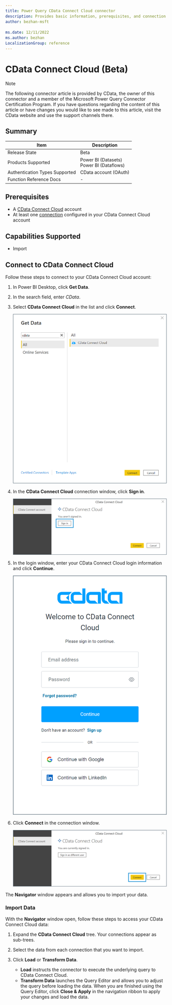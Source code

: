 ```yaml
---
title: Power Query CData Connect Cloud connector
description: Provides basic information, prerequisites, and connection steps for CData Connect Cloud.
author: bezhan-msft

ms.date: 12/11/2022 
ms.author: bezhan
LocalizationGroup: reference
---
```


# CData Connect Cloud (Beta)

> [!Note]
> The following connector article is provided by CData, the owner of this connector and a member of the Microsoft Power Query Connector Certification Program. If you have questions regarding the content of this article or have changes you would like to see made to this article, visit the CData website and use the support channels there.

## Summary

| Item | Description |
| ---- | ----------- |
| Release State | Beta |
| Products Supported | Power BI (Datasets) </br> Power BI (Dataflows) |
| Authentication Types Supported | CData account (OAuth) |
| Function Reference Docs | - |

## Prerequisites

* A [CData Connect Cloud](https://cloud.cdata.com/) account
* At least one [connection](https://cloud.cdata.com/docs/Connections.html) configured in your CData Connect Cloud account

## Capabilities Supported

* Import

## Connect to CData Connect Cloud

Follow these steps to connect to your CData Connect Cloud account:

1. In Power BI Desktop, click **Get Data**.

2. In the search field, enter *CData*.

3. Select **CData Connect Cloud** in the list and click **Connect**.

    ![Select CData Connect Cloud](./media/cdata-connect-cloud/cdata-1.png)

4. In the **CData Connect Cloud** connection window, click **Sign in**.

    ![Connection sign in](./media/cdata-connect-cloud/cdata-2.png)

5. In the login window, enter your CData Connect Cloud login information and click **Continue**.

    ![Login window](./media/cdata-connect-cloud/cdata-3.png)

6. Click **Connect** in the connection window.

    ![Connection finalize](./media/cdata-connect-cloud/cdata-4.png)

The **Navigator** window appears and allows you to import your data.

### Import Data

With the **Navigator** window open, follow these steps to access your CData Connect Cloud data:

1. Expand the **CData Connect Cloud** tree. Your connections appear as sub-trees.

2. Select the data from each connection that you want to import.

3. Click **Load** or **Transform Data**.
    * **Load** instructs the connector to execute the underlying query to CData Connect Cloud.
    * **Transform Data** launches the Query Editor and allows you to adjust the query before loading the data. When you are finished using the Query Editor, click **Close & Apply** in the navigation ribbon to apply your changes and load the data.
